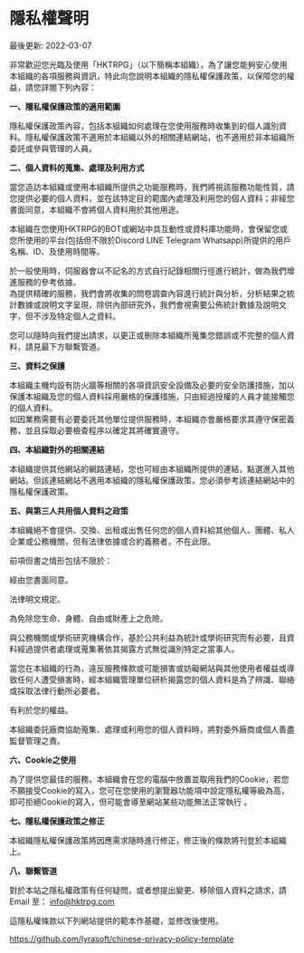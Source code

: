 # 隱私權聲明

最後更新: 2022-03-07&#x20;

非常歡迎您光臨及使用「HKTRPG」（以下簡稱本組織），為了讓您能夠安心使用本組織的各項服務與資訊，特此向您說明本組織的隱私權保護政策，以保障您的權益，請您詳閱下列內容：

**一、隱私權保護政策的適用範圍**&#x20;

隱私權保護政策內容，包括本組織如何處理在您使用服務時收集到的個人識別資料。隱私權保護政策不適用於本組織以外的相關連結網站，也不適用於非本組織所委託或參與管理的人員。

**二、個人資料的蒐集、處理及利用方式**&#x20;

當您造訪本組織或使用本組織所提供之功能服務時，我們將視該服務功能性質，請您提供必要的個人資料，並在該特定目的範圍內處理及利用您的個人資料；非經您書面同意，本組織不會將個人資料用於其他用途。&#x20;

本組織在您使用HKTRPG的BOT或網站中具互動性或資料庫功能時，會保留您或您所使用的平台(包括但不限於Discord LINE Telegram Whatsapp)所提供的用戶名稱、ID、及使用時間等。&#x20;

於一般使用時，伺服器會以不記名的方式自行記錄相關行徑進行統計，做為我們增進服務的參考依據。 \
為提供精確的服務，我們會將收集的問卷調查內容進行統計與分析，分析結果之統計數據或說明文字呈現，除供內部研究外，我們會視需要公佈統計數據及說明文字，但不涉及特定個人之資料。&#x20;

您可以隨時向我們提出請求，以更正或刪除本組織所蒐集您錯誤或不完整的個人資料，請見最下方聯繫管道。

**三、資料之保護**&#x20;

本組織主機均設有防火牆等相關的各項資訊安全設備及必要的安全防護措施，加以保護本組織及您的個人資料採用嚴格的保護措施，只由經過授權的人員才能接觸您的個人資料。\
如因業務需要有必要委託其他單位提供服務時，本組織亦會嚴格要求其遵守保密義務，並且採取必要檢查程序以確定其將確實遵守。&#x20;

**四、本組織對外的相關連結**&#x20;

本組織提供其他網站的網路連結，您也可經由本組織所提供的連結，點選進入其他網站。但該連結網站不適用本組織的隱私權保護政策，您必須參考該連結網站中的隱私權保護政策。

**五、與第三人共用個人資料之政策**&#x20;

本組織絕不會提供、交換、出租或出售任何您的個人資料給其他個人、團體、私人企業或公務機關，但有法律依據或合約義務者，不在此限。

前項但書之情形包括不限於：

經由您書面同意。

法律明文規定。&#x20;

為免除您生命、身體、自由或財產上之危險。&#x20;

與公務機關或學術研究機構合作，基於公共利益為統計或學術研究而有必要，且資料經過提供者處理或蒐集著依其揭露方式無從識別特定之當事人。

當您在本組織的行為，違反服務條款或可能損害或妨礙網站與其他使用者權益或導致任何人遭受損害時，經本組織管理單位研析揭露您的個人資料是為了辨識、聯絡或採取法律行動所必要者。&#x20;

有利於您的權益。

&#x20;本組織委託廠商協助蒐集、處理或利用您的個人資料時，將對委外廠商或個人善盡監督管理之責。

**六、Cookie之使用**&#x20;

為了提供您最佳的服務，本組織會在您的電腦中放置並取用我們的Cookie，若您不願接受Cookie的寫入，您可在您使用的瀏覽器功能項中設定隱私權等級為高，即可拒絕Cookie的寫入，但可能會導至網站某些功能無法正常執行 。

**七、隱私權保護政策之修正**

本組織隱私權保護政策將因應需求隨時進行修正，修正後的條款將刊登於本組織上。

**八、聯繫管道**&#x20;

對於本站之隱私權政策有任何疑問，或者想提出變更、移除個人資料之請求，請 Email 至： info@hktrpg.com



這隱私權條款以下列網站提供的範本作基礎，並修改後使用。&#x20;

https://github.com/lyrasoft/chinese-privacy-policy-template
